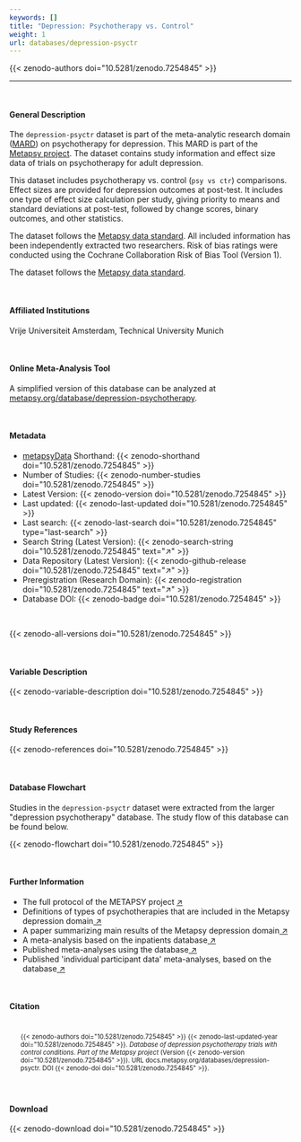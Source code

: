 ```yaml
---
keywords: []
title: "Depression: Psychotherapy vs. Control"
weight: 1
url: databases/depression-psyctr
---
```

{{< zenodo-authors doi="10.5281/zenodo.7254845" >}}

***

<br>

#### General Description

The `depression-psyctr` dataset is part of the meta-analytic research domain ([MARD](https://docs.metapsy.org/uploads/ebmental-2022-300509.pdf)) on psychotherapy for depression. This MARD is part of the [Metapsy project](https://www.metapsy.org/). The dataset contains study information and effect size data of trials on psychotherapy for adult depression.

This dataset includes psychotherapy vs. control (`psy vs ctr`) comparisons. Effect sizes are provided for depression outcomes at post-test. It includes one type of effect size calculation per study, giving priority to means and standard deviations at post-test, followed by change scores, binary outcomes, and other statistics.

The dataset follows the [Metapsy data standard](https://docs.metapsy.org/data-preparation/format/). All included information has been independently extracted two researchers. Risk of bias ratings were conducted using the Cochrane Collaboration Risk of Bias Tool (Version 1).

The dataset follows the [Metapsy data standard](https://docs.metapsy.org/data-preparation/format/).

<br>

#### Affiliated Institutions

Vrije Universiteit Amsterdam, Technical University Munich

<br>

#### Online Meta-Analysis Tool

A simplified version of this database can be analyzed at [metapsy.org/database/depression-psychotherapy](https://www.metapsy.org/database/depression-psychotherapy).

<br>

#### Metadata

* <a href="https://data.metapsy.org" target="_blank">metapsyData</a> Shorthand: {{< zenodo-shorthand doi="10.5281/zenodo.7254845" >}}
* Number of Studies: {{< zenodo-number-studies doi="10.5281/zenodo.7254845" >}}
* Latest Version: {{< zenodo-version doi="10.5281/zenodo.7254845" >}}
* Last updated: {{< zenodo-last-updated doi="10.5281/zenodo.7254845" >}}
* Last search: {{< zenodo-last-search doi="10.5281/zenodo.7254845" type="last-search" >}}
* Search String (Latest Version): {{< zenodo-search-string doi="10.5281/zenodo.7254845" text="↗" >}}
* Data Repository (Latest Version): {{< zenodo-github-release doi="10.5281/zenodo.7254845" text="↗" >}}
* Preregistration (Research Domain): {{< zenodo-registration doi="10.5281/zenodo.7254845" text="↗" >}}
* Database DOI: {{< zenodo-badge doi="10.5281/zenodo.7254845" >}}

<br>

{{< zenodo-all-versions doi="10.5281/zenodo.7254845" >}}

<br>

#### Variable Description

{{< zenodo-variable-description doi="10.5281/zenodo.7254845" >}}

<br>

#### Study References

{{< zenodo-references doi="10.5281/zenodo.7254845" >}}

<br>

#### Database Flowchart

Studies in the `depression-psyctr` dataset were extracted from the larger "depression psychotherapy" database. The study flow of this database can be found below.

{{< zenodo-flowchart doi="10.5281/zenodo.7254845" >}}

<br>

#### Further Information

<ul>
<li>The full protocol of the METAPSY project <a href="/uploads/protocol.pdf" target="_blank">↗</a></li>
<li>Definitions of types of psychotherapies that are included in the Metapsy depression domain<a href="/uploads/psychotherapies.pdf" target="_blank"> ↗</a></li>
<li>A paper summarizing main results of the Metapsy depression domain<a href="/uploads/summary_metapsy.pdf" target="_blank"> ↗</a></li>
<li>A meta-analysis based on the inpatients database<a href="https://www.sciencedirect.com/science/article/pii/S0165032721002421" target="_blank"> ↗</a></li>
<li>Published meta-analyses using the database<a href="/uploads/published_meta_analyses.pdf" target="_blank"> ↗</a></li>
<li>Published 'individual participant data'  meta-analyses, based on the database<a href="/uploads/ipd_ma.pdf" target="_blank"> ↗</a></li>
</ul>

<br>

#### Citation

<div class="citation" style='background-color: var(--body-color); padding: 20px 20px 20px 20px; font-size: 80%; -webkit-filter: grayscale(100%); filter: grayscale(100%);'>
{{< zenodo-authors doi="10.5281/zenodo.7254845" >}}
{{< zenodo-last-updated-year doi="10.5281/zenodo.7254845" >}}.
<i>Database of depression psychotherapy trials with control conditions. Part of the Metapsy project </i>
(Version {{< zenodo-version doi="10.5281/zenodo.7254845" >}}).
URL docs.metapsy.org/databases/depression-psyctr.
DOI {{< zenodo-doi doi="10.5281/zenodo.7254845" >}}.
</div>

<br>

#### Download

{{< zenodo-download doi="10.5281/zenodo.7254845" >}}

<br></br>